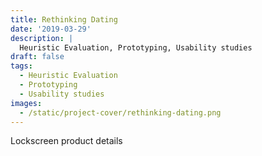 ```yaml
---
title: Rethinking Dating
date: '2019-03-29'
description: |
  Heuristic Evaluation, Prototyping, Usability studies
draft: false
tags:
  - Heuristic Evaluation
  - Prototyping
  - Usability studies
images:
  - /static/project-cover/rethinking-dating.png
---
```


Lockscreen product details
